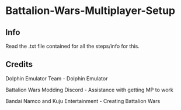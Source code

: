 # Battalion-Wars-Multiplayer-Setup

## Info
Read the .txt file contained for all the steps/info for this.

## Credits
Dolphin Emulator Team - Dolphin Emulator

Battalion Wars Modding Discord - Assistance with getting MP to work

Bandai Namco and Kuju Entertainment - Creating Battalion Wars
